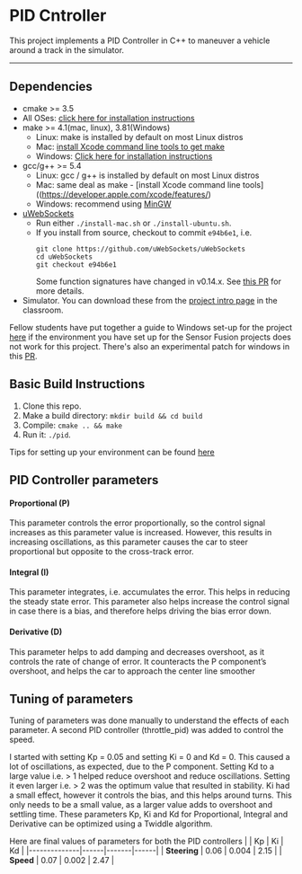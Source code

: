 # PID Cntroller
This project implements a PID Controller in C++ to maneuver a vehicle around a track in the simulator.

---

## Dependencies

* cmake >= 3.5
 * All OSes: [click here for installation instructions](https://cmake.org/install/)
* make >= 4.1(mac, linux), 3.81(Windows)
  * Linux: make is installed by default on most Linux distros
  * Mac: [install Xcode command line tools to get make](https://developer.apple.com/xcode/features/)
  * Windows: [Click here for installation instructions](http://gnuwin32.sourceforge.net/packages/make.htm)
* gcc/g++ >= 5.4
  * Linux: gcc / g++ is installed by default on most Linux distros
  * Mac: same deal as make - [install Xcode command line tools]((https://developer.apple.com/xcode/features/)
  * Windows: recommend using [MinGW](http://www.mingw.org/)
* [uWebSockets](https://github.com/uWebSockets/uWebSockets)
  * Run either `./install-mac.sh` or `./install-ubuntu.sh`.
  * If you install from source, checkout to commit `e94b6e1`, i.e.
    ```
    git clone https://github.com/uWebSockets/uWebSockets 
    cd uWebSockets
    git checkout e94b6e1
    ```
    Some function signatures have changed in v0.14.x. See [this PR](https://github.com/udacity/CarND-MPC-Project/pull/3) for more details.
* Simulator. You can download these from the [project intro page](https://github.com/udacity/self-driving-car-sim/releases) in the classroom.

Fellow students have put together a guide to Windows set-up for the project [here](https://s3-us-west-1.amazonaws.com/udacity-selfdrivingcar/files/Kidnapped_Vehicle_Windows_Setup.pdf) if the environment you have set up for the Sensor Fusion projects does not work for this project. There's also an experimental patch for windows in this [PR](https://github.com/udacity/CarND-PID-Control-Project/pull/3).

## Basic Build Instructions

1. Clone this repo.
2. Make a build directory: `mkdir build && cd build`
3. Compile: `cmake .. && make`
4. Run it: `./pid`. 

Tips for setting up your environment can be found [here](https://classroom.udacity.com/nanodegrees/nd013/parts/40f38239-66b6-46ec-ae68-03afd8a601c8/modules/0949fca6-b379-42af-a919-ee50aa304e6a/lessons/f758c44c-5e40-4e01-93b5-1a82aa4e044f/concepts/23d376c7-0195-4276-bdf0-e02f1f3c665d)

## PID Controller parameters

#### Proportional (P)
This parameter controls the error proportionally, so the control signal increases as this parameter value is increased. However, this results in increasing oscillations, as this parameter causes the car to steer proportional but opposite to the cross-track error.

#### Integral (I)
This parameter integrates, i.e. accumulates the error. This helps in reducing the steady state error. This parameter also helps increase the control signal in case there is a bias, and therefore helps driving the bias error down.

#### Derivative (D)
This parameter helps to add damping and decreases overshoot, as it controls the rate of change of error. It counteracts the P component’s overshoot, and helps the car to approach the center line smoother

## Tuning of parameters
Tuning of parameters was done manually to understand the effects of each parameter. A second PID controller (throttle_pid) was added to control the speed.

I started with setting Kp = 0.05 and setting Ki = 0 and Kd = 0. This caused a lot of oscillations, as expected, due to the P component.
Setting Kd to a large value i.e. > 1 helped reduce overshoot and reduce oscillations. Setting it even larger i.e. > 2 was the optimum value that resulted in stability.
Ki had a small effect, however it controls the bias, and this helps around turns. This only needs to be a small value, as a larger value adds to overshoot and settling time.
These parameters Kp, Ki and Kd for Proportional, Integral and Derivative can be optimized using a Twiddle algorithm.

Here are final values of parameters for both the PID controllers
|              | Kp   | Ki    | Kd   |
|--------------|------|-------|------|
| **Steering** | 0.06 | 0.004 | 2.15 |
| **Speed**    | 0.07 | 0.002 | 2.47 |
